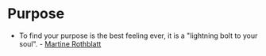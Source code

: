 # Purpose

* To find your purpose is the best feeling ever, it is a "lightning bolt to your soul". - [Martine Rothblatt](https://twitter.com/skybiome)

